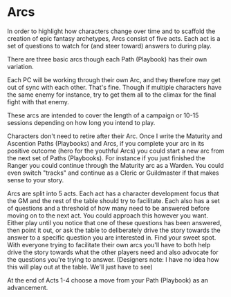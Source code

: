 # Arcs

In order to highlight how characters change over time and to scaffold the creation of epic fantasy archetypes, Arcs consist of five acts.
Each act is a set of questions to watch for (and steer toward) answers to during play.

There are three basic arcs though each Path (Playbook) has their own variation.

Each PC will be working through their own Arc, and they therefore may get out of sync with each other. That's fine. Though if multiple characters have the same enemy for instance, try to get them all to the climax for the final fight with that enemy.

These arcs are intended to cover the length of a campaign or 10-15 sessions depending on how long you intend to play.

Characters don't need to retire after their Arc. Once I write the Maturity and Ascention Paths (Playbooks) and Arcs, if you complete your arc in its positive outcome (hero for the youthful Arcs) you could start a new arc from the next set of Paths (Playbooks). For instance if you just finished the Ranger you could continue through the Maturity arc as a Warden. You could even switch "tracks" and continue as a Cleric or Guildmaster if that makes sense to your story.

Arcs are split into 5 acts. Each act has a character development focus that the GM and the rest of the table should try to facilitate.
Each also has a set of questions and a threshold of how many need to be answered before moving on to the next act. You could approach this however you want. Either play until you notice that one of these questions has been answered, then point it out, or ask the table to deliberately drive the story towards the answer to a specific question you are interested in. Find your sweet spot.
With everyone trying to facilitate their own arcs you'll have to both help drive the story towards what the other players need and also advocate for the questions you're trying to answer. (Designers note: I have no idea how this will play out at the table. We'll just have to see)

At the end of Acts 1-4 choose a move from your Path (Playbook) as an advancement.
